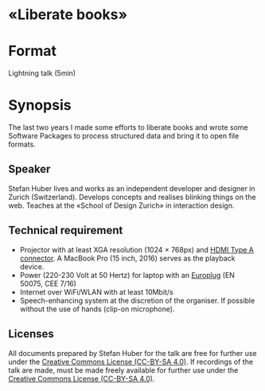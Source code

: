 # «Liberate books»

# Format
Lightning talk (5min)

# Synopsis
The last two years I made some efforts to liberate books and wrote some Software Packages to process structured data and bring it to open file formats.


## Speaker
Stefan Huber lives and works as an independent developer and designer in Zurich (Switzerland). Develops concepts and realises  blinking things on the web. Teaches at the «School of Design Zurich» in interaction design. 


## Technical requirement
* Projector with at least XGA resolution (1024 × 768px) and [HDMI Type A connector](https://en.wikipedia.org/wiki/HDMI#/media/File:HDMI_Connector_Types.png). A MacBook Pro (15 inch, 2016) serves as the playback device.
* Power (220-230 Volt at 50 Hertz) for laptop with an [Europlug](https://en.wikipedia.org/wiki/Europlug) (EN 50075, CEE 7/16)
* Internet over WiFi/WLAN with at least 10Mbit/s
* Speech-enhancing system at the discretion of the organiser. If possible without the use of hands (clip-on microphone).

## Licenses
All documents prepared by Stefan Huber for the talk are free for further use under the [Creative Commons License (CC-BY-SA 4.0)](https://creativecommons.org/licenses/by-sa/4.0/).
If recordings of the talk are made, must be made freely available for further use under the [Creative Commons License (CC-BY-SA 4.0)](https://creativecommons.org/licenses/by-sa/4.0/).
